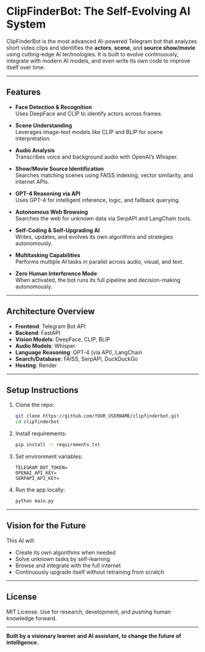 # ClipFinderBot: The Self-Evolving AI System

ClipFinderBot is the most advanced AI-powered Telegram bot that analyzes short video clips and identifies the **actors**, **scene**, and **source show/movie** using cutting-edge AI technologies. It is built to evolve continuously, integrate with modern AI models, and even write its own code to improve itself over time.

---

## Features

- **Face Detection & Recognition**  
  Uses DeepFace and CLIP to identify actors across frames.

- **Scene Understanding**  
  Leverages image-text models like CLIP and BLIP for scene interpretation.

- **Audio Analysis**  
  Transcribes voice and background audio with OpenAI’s Whisper.

- **Show/Movie Source Identification**  
  Searches matching scenes using FAISS indexing, vector similarity, and internet APIs.

- **GPT-4 Reasoning via API**  
  Uses GPT-4 for intelligent inference, logic, and fallback querying.

- **Autonomous Web Browsing**  
  Searches the web for unknown data via SerpAPI and LangChain tools.

- **Self-Coding & Self-Upgrading AI**  
  Writes, updates, and evolves its own algorithms and strategies autonomously.

- **Multitasking Capabilities**  
  Performs multiple AI tasks in parallel across audio, visual, and text.

- **Zero Human Interference Mode**  
  When activated, the bot runs its full pipeline and decision-making autonomously.

---

## Architecture Overview

- **Frontend**: Telegram Bot API
- **Backend**: FastAPI
- **Vision Models**: DeepFace, CLIP, BLIP
- **Audio Models**: Whisper
- **Language Reasoning**: GPT-4 (via API), LangChain
- **Search/Database**: FAISS, SerpAPI, DuckDuckGo
- **Hosting**: Render

---

## Setup Instructions

1. Clone the repo:
    ```bash
    git clone https://github.com/YOUR_USERNAME/clipfinderbot.git
    cd clipfinderbot
    ```

2. Install requirements:
    ```bash
    pip install -r requirements.txt
    ```

3. Set environment variables:
    ```
    TELEGRAM_BOT_TOKEN=
    OPENAI_API_KEY=
    SERPAPI_API_KEY=
    ```

4. Run the app locally:
    ```bash
    python main.py
    ```

---

## Vision for the Future

This AI will:
- Create its own algorithms when needed
- Solve unknown tasks by self-learning
- Browse and integrate with the full internet
- Continuously upgrade itself without retraining from scratch

---

## License
MIT License. Use for research, development, and pushing human knowledge forward.

---

**Built by a visionary learner and AI assistant, to change the future of intelligence.**
